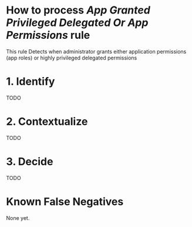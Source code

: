 # How to process *App Granted Privileged Delegated Or App Permissions* rule
This rule Detects when administrator grants either application permissions (app roles) or highly privileged delegated permissions

# 1. Identify
TODO

# 2. Contextualize
TODO

# 3. Decide
TODO

# Known False Negatives
None yet.
